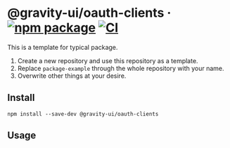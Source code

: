 # @gravity-ui/oauth-clients &middot; [![npm package](https://img.shields.io/npm/v/@gravity-ui/oauth-clients)](https://www.npmjs.com/package/@gravity-ui/oauth-clients) [![CI](https://img.shields.io/github/workflow/status/gravity-ui/oauth-clients/CI/main?label=CI&logo=github)](https://github.com/gravity-ui/oauth-clients/actions/workflows/ci.yml?query=branch:main)

This is a template for typical package. 

1. Create a new repository and use this repository as a template.
2. Replace `package-example` through the whole repository with your name.
3. Overwrite other things at your desire.

## Install

```shell
npm install --save-dev @gravity-ui/oauth-clients
```

## Usage
